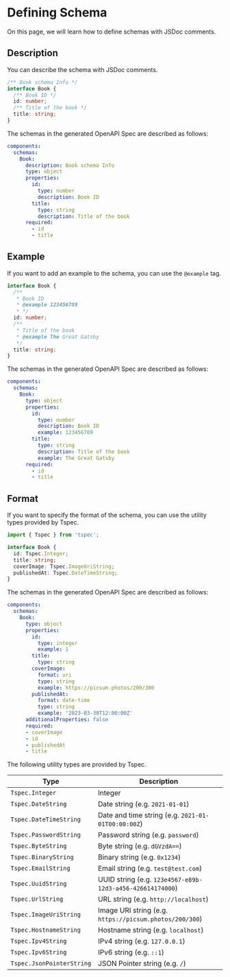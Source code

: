 # Defining Schema

On this page, we will learn how to define schemas with JSDoc comments.

## Description

You can describe the schema with JSDoc comments.

```ts
/** Book schema Info */
interface Book {
  /** Book ID */
  id: number;
  /** Title of the book */
  title: string;
}
```

The schemas in the generated OpenAPI Spec are described as follows:

```yaml
components:
  schemas:
    Book:
      description: Book schema Info
      type: object
      properties:
        id:
          type: number
          description: Book ID
        title:
          type: string
          description: Title of the book
      required:
        - id
        - title
```

## Example

If you want to add an example to the schema, you can use the `@example` tag.

```ts
interface Book {
  /**
   * Book ID
   * @example 123456789
   * */
  id: number;
  /**
   * Title of the book
   * @example The Great Gatsby
   */
  title: string;
}
```

The schemas in the generated OpenAPI Spec are described as follows:

```yaml
components:
  schemas:
    Book:
      type: object
      properties:
        id:
          type: number
          description: Book ID
          example: 123456789
        title:
          type: string
          description: Title of the book
          example: The Great Gatsby
      required:
        - id
        - title
```

## Format

If you want to specify the format of the schema, you can use the utility types provided by Tspec.

```ts
import { Tspec } from 'tspec';

interface Book {
  id: Tspec.Integer;
  title: string;
  coverImage: Tspec.ImageUriString;
  publishedAt: Tspec.DateTimeString;
}
``` 

The schemas in the generated OpenAPI Spec are described as follows:

```yaml
components:
  schemas:
    Book:
      type: object
      properties:
        id:
          type: integer
          example: 1
        title:
          type: string
        coverImage:
          format: uri
          type: string
          example: https://picsum.photos/200/300
        publishedAt:
          format: date-time
          type: string
          example: '2023-03-30T12:00:00Z'
      additionalProperties: false
      required:
      - coverImage
      - id
      - publishedAt
      - title
```

The following utility types are provided by Tspec.

| Type | Description |
| --- | --- |
| `Tspec.Integer` | Integer |
| `Tspec.DateString` | Date string (e.g. `2021-01-01`) |
| `Tspec.DateTimeString` | Date and time string (e.g. `2021-01-01T00:00:00Z`) |
| `Tspec.PasswordString` | Password string (e.g. `password`) |
| `Tspec.ByteString` | Byte string (e.g. `dGVzdA==`) |
| `Tspec.BinaryString` | Binary string (e.g. `0x1234`) |
| `Tspec.EmailString` | Email string (e.g. `test@test.com`) |
| `Tspec.UuidString` | UUID string (e.g. `123e4567-e89b-12d3-a456-426614174000`) |
| `Tspec.UrlString` | URL string (e.g. `http://localhost`) |
| `Tspec.ImageUriString` | Image URI string (e.g. `https://picsum.photos/200/300`) |
| `Tspec.HostnameString` | Hostname string (e.g. `localhost`) |
| `Tspec.Ipv4String` | IPv4 string (e.g. `127.0.0.1`) |
| `Tspec.Ipv6String` | IPv6 string (e.g. `::1`) |
| `Tspec.JsonPointerString` | JSON Pointer string (e.g. `/`) |

